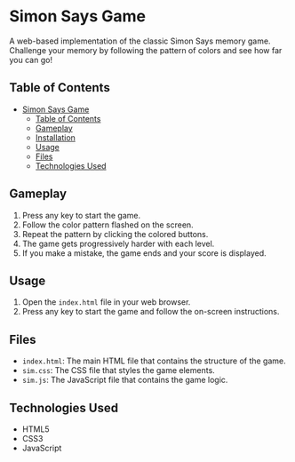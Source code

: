 # Simon Says Game

A web-based implementation of the classic Simon Says memory game. Challenge your memory by following the pattern of colors and see how far you can go!

## Table of Contents
- [Simon Says Game](#simon-says-game)
  - [Table of Contents](#table-of-contents)
  - [Gameplay](#gameplay)
  - [Installation](#installation)
  - [Usage](#usage)
  - [Files](#files)
  - [Technologies Used](#technologies-used)
 

## Gameplay

1. Press any key to start the game.
2. Follow the color pattern flashed on the screen.
3. Repeat the pattern by clicking the colored buttons.
4. The game gets progressively harder with each level.
5. If you make a mistake, the game ends and your score is displayed.

## Usage

1. Open the `index.html` file in your web browser.
2. Press any key to start the game and follow the on-screen instructions.

## Files

- `index.html`: The main HTML file that contains the structure of the game.
- `sim.css`: The CSS file that styles the game elements.
- `sim.js`: The JavaScript file that contains the game logic.

## Technologies Used

- HTML5
- CSS3
- JavaScript


